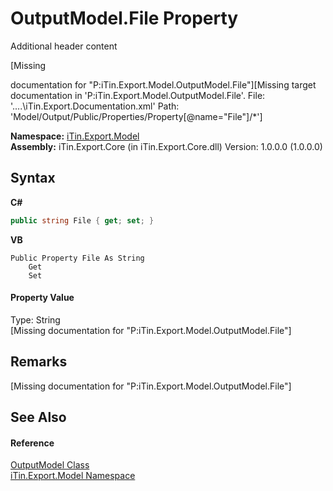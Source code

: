 # OutputModel.File Property 
Additional header content 

\[Missing <summary> documentation for "P:iTin.Export.Model.OutputModel.File"\]\[Missing <include> target documentation in 'P:iTin.Export.Model.OutputModel.File'.  File: '..\..\iTin.Export.Documentation.xml' Path: 'Model/Output/Public/Properties/Property[@name="File"]/*'\]

**Namespace:**&nbsp;<a href="N_iTin_Export_Model">iTin.Export.Model</a><br />**Assembly:**&nbsp;iTin.Export.Core (in iTin.Export.Core.dll) Version: 1.0.0.0 (1.0.0.0)

## Syntax

**C#**<br />
``` C#
public string File { get; set; }
```

**VB**<br />
``` VB
Public Property File As String
	Get
	Set
```


#### Property Value
Type: String<br />\[Missing <value> documentation for "P:iTin.Export.Model.OutputModel.File"\]

## Remarks
\[Missing <remarks> documentation for "P:iTin.Export.Model.OutputModel.File"\]

## See Also


#### Reference
<a href="T_iTin_Export_Model_OutputModel">OutputModel Class</a><br /><a href="N_iTin_Export_Model">iTin.Export.Model Namespace</a><br />